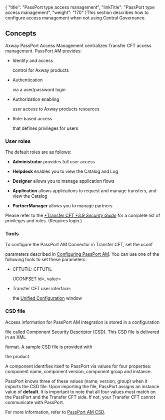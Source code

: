 {
    "title": "PassPort type access management",
    "linkTitle": "PassPort type access management",
    "weight": "170"
}This section describes how to configure access management when not using Central Governance.

## Concepts

Axway PassPort Access Management centralizes Transfer CFT access management. PassPort AM provides:

-   Identity and access
    control for Axway products
-   Authentication
    via a user/password login
-   Authorization enabling
    user access to Axway products resources
-   Role-based access
    that defines privileges for users

### User roles

The default roles are as follows:

-   **Administrator** provides full user access
-   **Helpdesk** enables you to view the Catalog and Log
-   **Designer** allows you to manage application flows
-   **Application** allows applications to request and manage transfers, and view the Catalog
-   **PartnerManager** allows you to manage partners

Please refer to the [*Transfer CFT *3.9 *Security Guide*](https://docs.axway.com/bundle/TransferCFT_38_SecurityGuide_allOS_en_HTML5/page/Content/security_guide/predefined_privileges.htm) for a complete list of privileges and roles. (Requires login.)

### Tools

To configure the PassPort AM Connector in Transfer CFT, set the uconf
parameters described in [Configuring PassPort AM](configure_passport_am). You can use one of the following tools to set these parameters:

-   CFTUTIL: CFTUTIL
    UCONFSET id=, value=
-   Transfer CFT user interface:
    the [Unified Configuration](../../admin_intro/uconf/uconf_interface_actions) window

### <span id="CSD file"></span>CSD file

Access information for PassPort AM integration is stored in a configuration
file called Component Security Descriptor (CSD). This CSD file is delivered in an XML
format. A sample CSD file is provided with
the product.

A component identifies itself to PassPort via values for four properties: component name, component version, component group and instance.

PassPort knows three of these values (name, version, group) when it imports the CSD file. Upon importing the file, PassPort assigns an instance value of **default**. It is important to note that all four values must match on the PassPort and the Transfer CFT side. If not, your Transfer CFT cannot communicate with PassPort.

For more information, refer to [PassPort AM CSD](passport_am_csd).
